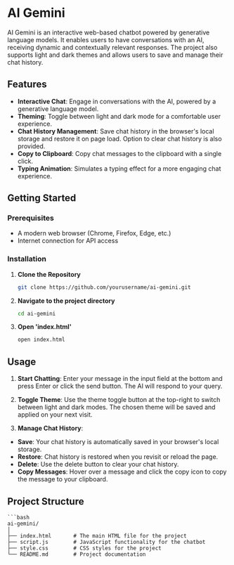 # AI Gemini

AI Gemini is an interactive web-based chatbot powered by generative language models. It enables users to have conversations with an AI, receiving dynamic and contextually relevant responses. The project also supports light and dark themes and allows users to save and manage their chat history.

## Features

- **Interactive Chat**: Engage in conversations with the AI, powered by a generative language model.
- **Theming**: Toggle between light and dark mode for a comfortable user experience.
- **Chat History Management**: Save chat history in the browser's local storage and restore it on page load. Option to clear chat history is also provided.
- **Copy to Clipboard**: Copy chat messages to the clipboard with a single click.
- **Typing Animation**: Simulates a typing effect for a more engaging chat experience.

## Getting Started

### Prerequisites

- A modern web browser (Chrome, Firefox, Edge, etc.)
- Internet connection for API access

### Installation

1. **Clone the Repository**

   ```bash
   git clone https://github.com/yourusername/ai-gemini.git

2. **Navigate to the project directory**

    ```bash
    cd ai-gemini

3. **Open 'index.html'**

    ```bash
    open index.html


## Usage
1. **Start Chatting**: Enter your message in the input field at the bottom and press Enter or click the send button. The AI will respond to your query.

2. **Toggle Theme**: Use the theme toggle button at the top-right to switch between light and dark modes. The chosen theme will be saved and applied on your next visit.

3. **Manage Chat History**:

- **Save**: Your chat history is automatically saved in your browser's local storage.
- **Restore**: Chat history is restored when you revisit or reload the page.
- **Delete**: Use the delete button to clear your chat history.
- **Copy Messages**: Hover over a message and click the copy icon to copy the message to your clipboard.

## Project Structure

    ```bash
    ai-gemini/
    │
    ├── index.html       # The main HTML file for the project
    ├── script.js        # JavaScript functionality for the chatbot
    ├── style.css        # CSS styles for the project
    └── README.md        # Project documentation

